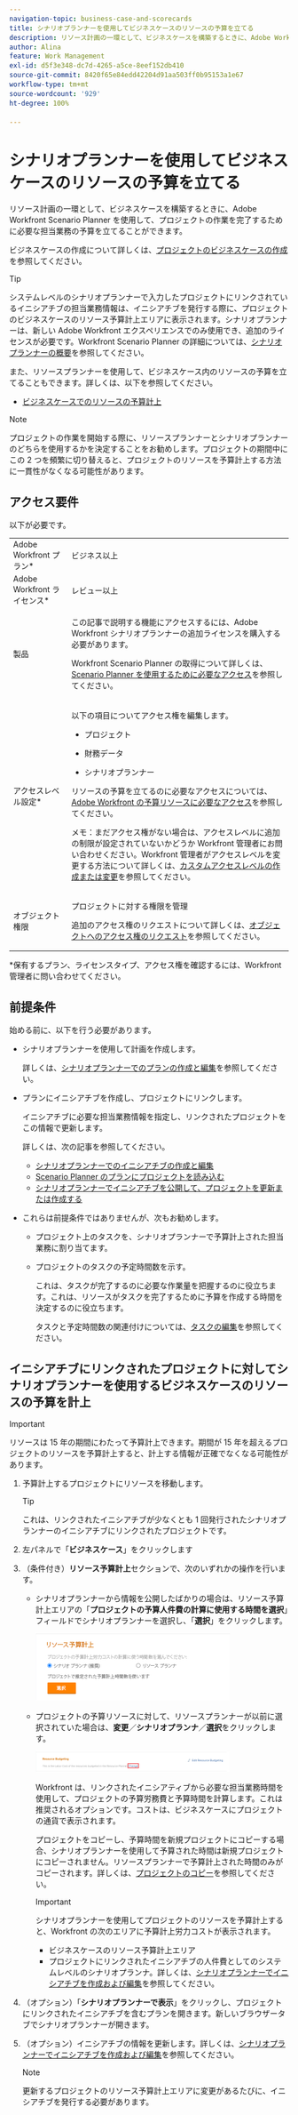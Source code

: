 ```yaml
---
navigation-topic: business-case-and-scorecards
title: シナリオプランナーを使用してビジネスケースのリソースの予算を立てる
description: リソース計画の一環として、ビジネスケースを構築するときに、Adobe Workfront Scenario Planner を使用して、プロジェクトの作業を完了するために必要な担当業務の予算を立てることができます。
author: Alina
feature: Work Management
exl-id: d5f3e348-dc7d-4265-a5ce-8eef152db410
source-git-commit: 8420f65e84edd42204d91aa503ff0b95153a1e67
workflow-type: tm+mt
source-wordcount: '929'
ht-degree: 100%

---
```


# シナリオプランナーを使用してビジネスケースのリソースの予算を立てる

リソース計画の一環として、ビジネスケースを構築するときに、Adobe Workfront Scenario Planner を使用して、プロジェクトの作業を完了するために必要な担当業務の予算を立てることができます。

ビジネスケースの作成について詳しくは、[プロジェクトのビジネスケースの作成](../../../manage-work/projects/define-a-business-case/create-business-case.md)を参照してください。

>[!TIP]
>
>システムレベルのシナリオプランナーで入力したプロジェクトにリンクされているイニシアチブの担当業務情報は、イニシアチブを発行する際に、プロジェクトのビジネスケースのリソース予算計上エリアに表示されます。シナリオプランナーは、新しい Adobe Workfront エクスペリエンスでのみ使用でき、追加のライセンスが必要です。Workfront Scenario Planner の詳細については、[シナリオプランナーの概要](../../../scenario-planner/scenario-planner-overview.md)を参照してください。

また、リソースプランナーを使用して、ビジネスケース内のリソースの予算を立てることもできます。詳しくは、以下を参照してください。

* [ビジネスケースでのリソースの予算計上](../../../manage-work/projects/define-a-business-case/budget-resources-in-business-case.md)
  <!--* [Budget resources by project in the Resource Planner](../../../resource-mgmt/resource-planning/budget-by-project-resource-planner-d.md)-->

>[!NOTE]
>
>プロジェクトの作業を開始する際に、リソースプランナーとシナリオプランナーのどちらを使用するかを決定することをお勧めします。プロジェクトの期間中にこの 2 つを頻繁に切り替えると、プロジェクトのリソースを予算計上する方法に一貫性がなくなる可能性があります。

## アクセス要件

以下が必要です。

<table style="table-layout:auto"> 
 <col> 
 </col> 
 <col> 
 </col> 
 <tbody> 
  <tr> 
   <td role="rowheader">Adobe Workfront プラン*</td> 
   <td> <p>ビジネス以上</p> </td> 
  </tr> 
  <tr> 
   <td role="rowheader">Adobe Workfront ライセンス*</td> 
   <td> <p>レビュー以上</p> </td> 
  </tr> 
  <tr> 
   <td role="rowheader">製品</td> 
   <td> <p>この記事で説明する機能にアクセスするには、Adobe Workfront シナリオプランナーの追加ライセンスを購入する必要があります。</p> <p>Workfront Scenario Planner の取得について詳しくは、<a href="../../../scenario-planner/access-needed-to-use-sp.md" class="MCXref xref">Scenario Planner を使用するために必要なアクセス</a>を参照してください。 </p> </td> 
  </tr> 
  <tr> 
   <td role="rowheader">アクセスレベル設定*</td> 
   <td> <p>以下の項目についてアクセス権を編集します。 </p> 
    <ul> 
     <li> <p>プロジェクト</p> </li> 
     <li> <p>財務データ</p> </li> 
     <li> <p>シナリオプランナー </p> </li> 
    </ul> <p>リソースの予算を立てるのに必要なアクセスについては、<a href="../../../resource-mgmt/resource-planning/access-needed-to-budget-resources.md" class="MCXref xref">Adobe Workfront の予算リソースに必要なアクセス</a>を参照してください。</p> <p>メモ：まだアクセス権がない場合は、アクセスレベルに追加の制限が設定されていないかどうか Workfront 管理者にお問い合わせください。Workfront 管理者がアクセスレベルを変更する方法について詳しくは、<a href="../../../administration-and-setup/add-users/configure-and-grant-access/create-modify-access-levels.md" class="MCXref xref">カスタムアクセスレベルの作成または変更</a>を参照してください。</p> </td> 
  </tr> 
  <tr> 
   <td role="rowheader">オブジェクト権限</td> 
   <td> <p>プロジェクトに対する権限を管理</p> <p>追加のアクセス権のリクエストについて詳しくは、<a href="../../../workfront-basics/grant-and-request-access-to-objects/request-access.md" class="MCXref xref">オブジェクトへのアクセス権のリクエスト</a>を参照してください。</p> </td> 
  </tr> 
 </tbody> 
</table>

&#42;保有するプラン、ライセンスタイプ、アクセス権を確認するには、Workfront 管理者に問い合わせてください。

## 前提条件

始める前に、以下を行う必要があります。

* シナリオプランナーを使用して計画を作成します。

  詳しくは、[シナリオプランナーでのプランの作成と編集](../../../scenario-planner/create-and-edit-plans.md)を参照してください。

* プランにイニシアチブを作成し、プロジェクトにリンクします。

  イニシアチブに必要な担当業務情報を指定し、リンクされたプロジェクトをこの情報で更新します。

  詳しくは、次の記事を参照してください。

   * [シナリオプランナーでのイニシアチブの作成と編集](../../../scenario-planner/create-and-edit-initiatives.md)
   * [Scenario Planner のプランにプロジェクトを読み込む](../../../scenario-planner/import-projects-to-plans.md)
   * [シナリオプランナーでイニシアチブを公開して、プロジェクトを更新または作成する](../../../scenario-planner/publish-scenarios-update-projects.md)

* これらは前提条件ではありませんが、次もお勧めします。

   * プロジェクト上のタスクを、シナリオプランナーで予算計上された担当業務に割り当てます。
   * プロジェクトのタスクの予定時間数を示す。

     これは、タスクが完了するのに必要な作業量を把握するのに役立ちます。これは、リソースがタスクを完了するために予算を作成する時間を決定するのに役立ちます。

     タスクと予定時間数の関連付けについては、[タスクの編集](../../../manage-work/tasks/manage-tasks/edit-tasks.md)を参照してください。

## イニシアチブにリンクされたプロジェクトに対してシナリオプランナーを使用するビジネスケースのリソースの予算を計上

>[!IMPORTANT]
>
>リソースは 15 年の期間にわたって予算計上できます。期間が 15 年を超えるプロジェクトのリソースを予算計上すると、計上する情報が正確でなくなる可能性があります。
><!--
><MadCap:conditionalText data-mc-conditions="QuicksilverOrClassic.Draft mode">>
>(is this still accurate for the Scenario Planner?)>
></MadCap:conditionalText>>
>-->

1. 予算計上するプロジェクトにリソースを移動します。

   >[!TIP]
   >
   >これは、リンクされたイニシアチブが少なくとも 1 回発行されたシナリオプランナーのイニシアチブにリンクされたプロジェクトです。

1. 左パネルで「**ビジネスケース**」をクリックします
1. （条件付き）**リソース予算計上**&#x200B;セクションで、次のいずれかの操作を行います。

   * シナリオプランナーから情報を公開したばかりの場合は、リソース予算計上エリアの「**プロジェクトの予算人件費の計算に使用する時間を選択**」フィールドでシナリオプランナーを選択し、「**選択**」をクリックします。

     ![](assets/business-case-sp-selected-with-choose-button-350x121.png)

   * プロジェクトの予算リソースに対して、リソースプランナーが以前に選択されていた場合は、**変更**／**シナリオプランナ**／**選択**&#x200B;をクリックします。

     ![](assets/business-case-rp-selected-change-option-to-switch-to-sp-highlighted-350x37.png)

     Workfront は、リンクされたイニシアティブから必要な担当業務時間を使用して、プロジェクトの予算労務費と予算時間を計算します。これは推奨されるオプションです。コストは、ビジネスケースにプロジェクトの通貨で表示されます。

     プロジェクトをコピーし、予算時間を新規プロジェクトにコピーする場合、シナリオプランナーを使用して予算された時間は新規プロジェクトにコピーされません。リソースプランナーで予算計上された時間のみがコピーされます。詳しくは、[プロジェクトのコピー](../manage-projects/copy-project.md)を参照してください。

     >[!IMPORTANT]
     >
     >シナリオプランナーを使用してプロジェクトのリソースを予算計上すると、Workfront の次のエリアに予算計上労力コストが表示されます。
     >
     >   
     >   
     >   * ビジネスケースのリソース予算計上エリア
     >   * プロジェクトにリンクされたイニシアチブの人件費としてのシステムレベルのシナリオプランナ。詳しくは、[シナリオプランナーでイニシアチブを作成および編集](../../../scenario-planner/create-and-edit-initiatives.md)を参照してください。
     >   
     >

1. （オプション）「**シナリオプランナーで表示**」をクリックし、プロジェクトにリンクされたイニシアチブを含むプランを開きます。新しいブラウザータブでシナリオプランナーが開きます。
1. （オプション）イニシアチブの情報を更新します。詳しくは、[シナリオプランナーでイニシアチブを作成および編集](../../../scenario-planner/create-and-edit-initiatives.md)を参照してください。

   >[!NOTE]
   >
   >更新するプロジェクトのリソース予算計上エリアに変更があるたびに、イニシアチブを発行する必要があります。
